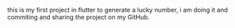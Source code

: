 
this is my first project in flutter to generate a lucky number,
i am doing it and commiting and sharing the project on my GitHub.  
